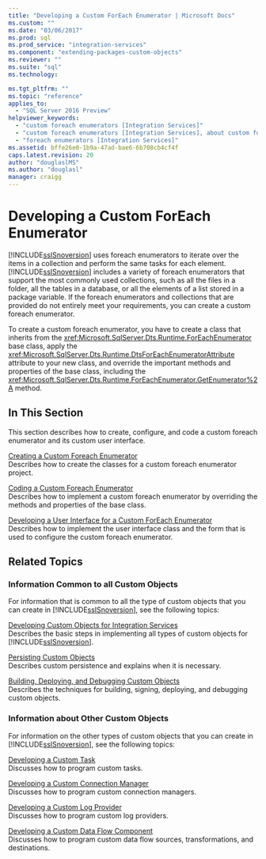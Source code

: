 ```yaml
---
title: "Developing a Custom ForEach Enumerator | Microsoft Docs"
ms.custom: ""
ms.date: "03/06/2017"
ms.prod: sql
ms.prod_service: "integration-services"
ms.component: "extending-packages-custom-objects"
ms.reviewer: ""
ms.suite: "sql"
ms.technology: 

ms.tgt_pltfrm: ""
ms.topic: "reference"
applies_to: 
  - "SQL Server 2016 Preview"
helpviewer_keywords: 
  - "custom foreach enumerators [Integration Services]"
  - "custom foreach enumerators [Integration Services], about custom foreach enumerators"
  - "foreach enumerators [Integration Services]"
ms.assetid: bffe26e0-1b9a-47ad-bae6-6b708cb4cf4f
caps.latest.revision: 20
author: "douglaslMS"
ms.author: "douglasl"
manager: craigg
---
```

# Developing a Custom ForEach Enumerator
  [!INCLUDE[ssISnoversion](../../../includes/ssisnoversion-md.md)] uses foreach enumerators to iterate over the items in a collection and perform the same tasks for each element. [!INCLUDE[ssISnoversion](../../../includes/ssisnoversion-md.md)] includes a variety of foreach enumerators that support the most commonly used collections, such as all the files in a folder, all the tables in a database, or all the elements of a list stored in a package variable. If the foreach enumerators and collections that are provided do not entirely meet your requirements, you can create a custom foreach enumerator.  
  
 To create a custom foreach enumerator, you have to create a class that inherits from the <xref:Microsoft.SqlServer.Dts.Runtime.ForEachEnumerator> base class, apply the <xref:Microsoft.SqlServer.Dts.Runtime.DtsForEachEnumeratorAttribute> attribute to your new class, and override the important methods and properties of the base class, including the <xref:Microsoft.SqlServer.Dts.Runtime.ForEachEnumerator.GetEnumerator%2A> method.  
  
## In This Section  
 This section describes how to create, configure, and code a custom foreach enumerator and its custom user interface.  
  
 [Creating a Custom Foreach Enumerator](../../../integration-services/extending-packages-custom-objects/foreach-enumerator/creating-a-custom-foreach-enumerator.md)  
 Describes how to create the classes for a custom foreach enumerator project.  
  
 [Coding a Custom Foreach Enumerator](../../../integration-services/extending-packages-custom-objects/foreach-enumerator/coding-a-custom-foreach-enumerator.md)  
 Describes how to implement a custom foreach enumerator by overriding the methods and properties of the base class.  
  
 [Developing a User Interface for a Custom ForEach Enumerator](../../../integration-services/extending-packages-custom-objects/foreach-enumerator/developing-a-user-interface-for-a-custom-foreach-enumerator.md)  
 Describes how to implement the user interface class and the form that is used to configure the custom foreach enumerator.  
  
## Related Topics  
  
### Information Common to all Custom Objects  
 For information that is common to all the type of custom objects that you can create in [!INCLUDE[ssISnoversion](../../../includes/ssisnoversion-md.md)], see the following topics:  
  
 [Developing Custom Objects for Integration Services](../../../integration-services/extending-packages-custom-objects/developing-custom-objects-for-integration-services.md)  
 Describes the basic steps in implementing all types of custom objects for [!INCLUDE[ssISnoversion](../../../includes/ssisnoversion-md.md)].  
  
 [Persisting Custom Objects](../../../integration-services/extending-packages-custom-objects/persisting-custom-objects.md)  
 Describes custom persistence and explains when it is necessary.  
  
 [Building, Deploying, and Debugging Custom Objects](../../../integration-services/extending-packages-custom-objects/building-deploying-and-debugging-custom-objects.md)  
 Describes the techniques for building, signing, deploying, and debugging custom objects.  
  
### Information about Other Custom Objects  
 For information on the other types of custom objects that you can create in [!INCLUDE[ssISnoversion](../../../includes/ssisnoversion-md.md)], see the following topics:  
  
 [Developing a Custom Task](../../../integration-services/extending-packages-custom-objects/task/developing-a-custom-task.md)  
 Discusses how to program custom tasks.  
  
 [Developing a Custom Connection Manager](../../../integration-services/extending-packages-custom-objects/connection-manager/developing-a-custom-connection-manager.md)  
 Discusses how to program custom connection managers.  
  
 [Developing a Custom Log Provider](../../../integration-services/extending-packages-custom-objects/log-provider/developing-a-custom-log-provider.md)  
 Discusses how to program custom log providers.  
  
 [Developing a Custom Data Flow Component](../../../integration-services/extending-packages-custom-objects/data-flow/developing-a-custom-data-flow-component.md)  
 Discusses how to program custom data flow sources, transformations, and destinations.  
 

